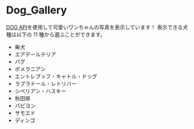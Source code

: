 # Dog_Gallery

[DOG API](https://dog.ceo/dog-api/documentation/)を使用して可愛いワンちゃんの写真を表示しています！
表示できる犬種は以下の 11 種から選ぶことができます。

- 柴犬
- エアデールテリア
- パグ
- ポメラニアン
- エントレブッフ・キャトル・ドッグ
- ラブラドール・レトリバー
- シベリアン・ハスキー
- 秋田県
- パピヨン
- サモエド
- ディンゴ
